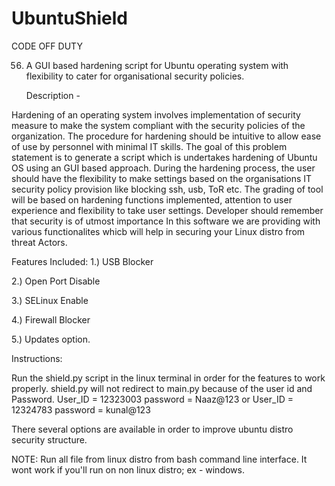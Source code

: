 # UbuntuShield
CODE OFF DUTY 

56. A GUI based hardening script for Ubuntu operating system with flexibility to cater for organisational security policies.

    Description -
     
Hardening of an operating system involves implementation of security measure to make the system compliant with the security policies of the organization. The procedure for hardening should be intuitive to allow ease of use by personnel with minimal IT skills. The goal of this problem statement is to generate a script which is undertakes hardening of Ubuntu OS using an GUI based approach. During the hardening process, the user should have the flexibility to make settings based on the organisations IT security policy provision like blocking ssh, usb, ToR etc. The grading of tool will be based on hardening functions implemented, attention to user experience and flexibility to take user settings. Developer should remember that security is of utmost importance
In this software we are providing with various functionalites whicb will help in securing your Linux distro from threat Actors.

Features Included:
1.) USB Blocker

2.) Open Port Disable

3.) SELinux Enable

4.) Firewall Blocker

5.) Updates option.

Instructions:

Run the shield.py script in the linux terminal in order for the features to work properly.
shield.py will not redirect to main.py because of the user id and Password. 
User_ID = 12323003
password = Naaz@123 
        or 
User_ID = 12324783
password = kunal@123

There several options are available in order to improve ubuntu distro security structure.

NOTE: Run all file from linux distro from bash command line interface. It wont work if you'll run on non linux distro; ex - windows.



